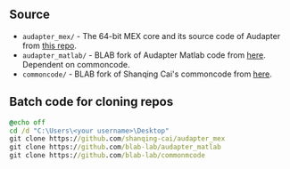 ## Source

- `audapter_mex/` - The 64-bit MEX core and its source code of Audapter from [this repo](https://github.com/shanqing-cai/audapter_mex/tree/master/bin).
- `audapter_matlab/` - BLAB fork of Audapter Matlab code from [here](https://github.com/blab-lab/audapter_matlab). Dependent on commoncode.
- `commoncode/` - BLAB fork of Shanqing Cai's commoncode from [here](https://github.com/blab-lab/commonmcode).

## Batch code for cloning repos

```bat
@echo off
cd /d "C:\Users\<your username>\Desktop"
git clone https://github.com/shanqing-cai/audapter_mex
git clone https://github.com/blab-lab/audapter_matlab
git clone https://github.com/blab-lab/commonmcode
```
